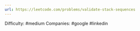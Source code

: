 ```yaml
---
url: https://leetcode.com/problems/validate-stack-sequences
---
```


Difficulty: #medium
Companies: #google #linkedin